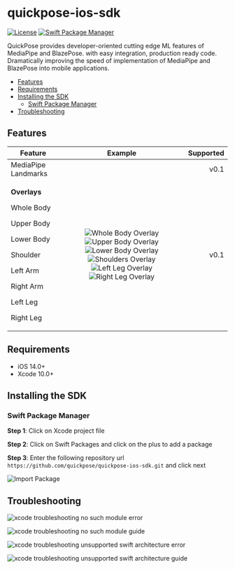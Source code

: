 
# quickpose-ios-sdk

[![License](https://img.shields.io/github/license/quickpose/quickpose-ios-sdk)](https://raw.githubusercontent.com/quickpose/quickpose-ios-sdk/main/LICENSE) 
[![Swift Package Manager](https://img.shields.io/badge/Swift%20Package%20Manager-compatible-brightgreen.svg)](https://github.com/apple/swift-package-manager)

QuickPose provides developer-oriented cutting edge ML features of MediaPipe and BlazePose. with easy integration, production ready code. Dramatically improving the speed of implementation of MediaPipe and BlazePose into mobile applications.

<!-- START doctoc generated TOC please keep comment here to allow auto update -->
<!-- DON'T EDIT THIS SECTION, INSTEAD RE-RUN doctoc TO UPDATE -->

- [Features](#features)
- [Requirements](#requirements)
- [Installing the SDK](#installing-the-sdk)
  - [Swift Package Manager](#swift-package-manager)
- [Troubleshooting](#troubleshooting)

<!-- END doctoc generated TOC please keep comment here to allow auto update -->


Features
------------------

| Feature       | Example       | Supported |
| ------------- |:-------------:| ---------:|
| MediaPipe Landmarks  |  | v0.1        |
| <p><b>Overlays</b></p><p>Whole Body</p><p>Upper Body</p><p>Lower Body</p><p>Shoulder</p><p>Left Arm</p><p>Right Arm</p><p>Left Leg</p><p>Right Leg</p>       |  ![Whole Body Overlay](docs/v0.1/overlay-whole-body.gif) ![Upper Body Overlay](docs/v0.1/overlay-upper-body.gif) ![Lower Body Overlay](docs/v0.1/overlay-lower-body.gif)  ![Shoulders Overlay](docs/v0.1/overlay-shoulders.gif)  ![Left Leg Overlay](docs/v0.1/overlay-left-leg.gif)  ![Right Leg Overlay](docs/v0.1/overlay-right-leg.gif)| v0.1        |


Requirements
------------------

- iOS 14.0+ 
- Xcode 10.0+

Installing the SDK
------------------

### Swift Package Manager

__Step 1__: Click on Xcode project file

__Step 2__: Click on Swift Packages and click on the plus to add a package

__Step 3__: Enter the following repository url `https://github.com/quickpose/quickpose-ios-sdk.git` and click next

![Import Package](docs/img/import-sdk-spm.gif)

Troubleshooting
------------------

![xcode troubleshooting no such module error](docs/img/xcode-troubleshooting-no-such-module-error.png)

![xcode troubleshooting no such module guide](docs/img/xcode-troubleshooting-no-such-module.gif)

![xcode troubleshooting unsupported swift architecture error](docs/img/xcode-troubleshooting-unsupported-swift-architecture-error.png)

![xcode troubleshooting unsupported swift architecture guide](docs/img/xcode-troubleshooting-unsupported-swift-architecture.gif)
